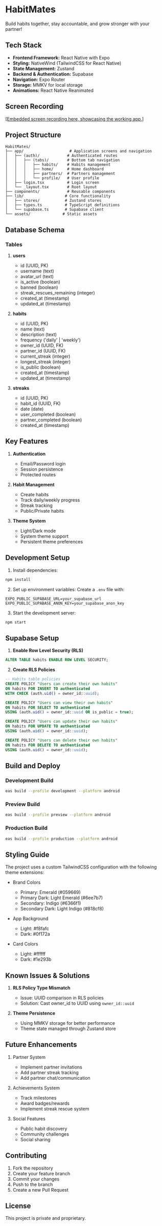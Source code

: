   # HabitMates
  Build habits together, stay accountable, and grow stronger with your partner!
 
  ## Tech Stack
 
  - **Frontend Framework:** React Native with Expo
  - **Styling:** NativeWind (TailwindCSS for React Native)
  - **State Management:** Zustand
  - **Backend & Authentication:** Supabase
  - **Navigation:** Expo Router
  - **Storage:** MMKV for local storage
  - **Animations:** React Native Reanimated

 ## **Screen Recording**

 [[Embedded screen recording here, showcasing the working app.]](https://github.com/user-attachments/assets/f7fb8bac-3d93-4892-b289-89553419afd6)
 
  ## Project Structure
 
  ```
  HabitMates/
  ├── app/                    # Application screens and navigation
  │   ├── (auth)/            # Authenticated routes
  │   │   ├── (tabs)/        # Bottom tab navigation
  │   │   │   ├── habits/    # Habits management
  │   │   │   ├── home/      # Home dashboard
  │   │   │   ├── partners/  # Partners management
  │   │   │   └── profile/   # User profile
  │   ├── login.tsx          # Login screen
  │   └── _layout.tsx        # Root layout
  ├── components/            # Reusable components
  ├── lib/                  # Core functionality
  │   ├── stores/           # Zustand stores
  │   ├── types.ts          # TypeScript definitions
  │   └── supabase.ts       # Supabase client
  └── assets/              # Static assets
  ```
 
  ## Database Schema
 
  ### Tables
 
  1. **users**
     - id (UUID, PK)
     - username (text)
     - avatar_url (text)
     - is_active (boolean)
     - banned (boolean)
     - streak_rescues_remaining (integer)
     - created_at (timestamp)
     - updated_at (timestamp)
 
  2. **habits**
     - id (UUID, PK)
     - name (text)
     - description (text)
     - frequency ('daily' | 'weekly')
     - owner_id (UUID, FK)
     - partner_id (UUID, FK)
     - current_streak (integer)
     - longest_streak (integer)
     - is_public (boolean)
     - created_at (timestamp)
     - updated_at (timestamp)
 
  3. **streaks**
     - id (UUID, PK)
     - habit_id (UUID, FK)
     - date (date)
     - user_completed (boolean)
     - partner_completed (boolean)
     - created_at (timestamp)
 
  ## Key Features
 
  1. **Authentication**
     - Email/Password login
     - Session persistence
     - Protected routes
 
  2. **Habit Management**
     - Create habits
     - Track daily/weekly progress
     - Streak tracking
     - Public/Private habits
 
  3. **Theme System**
     - Light/Dark mode
     - System theme support
     - Persistent theme preferences
 
  ## Development Setup
 
  1. Install dependencies:
  ```bash
  npm install
  ```
 
  2. Set up environment variables:
  Create a `.env` file with:
  ```
  EXPO_PUBLIC_SUPABASE_URL=your_supabase_url
  EXPO_PUBLIC_SUPABASE_ANON_KEY=your_supabase_anon_key
  ```
 
  3. Start the development server:
  ```bash
  npm start
  ```
 
  ## Supabase Setup
 
  1. **Enable Row Level Security (RLS)**
  ```sql
  ALTER TABLE habits ENABLE ROW LEVEL SECURITY;
  ```
 
  2. **Create RLS Policies**
  ```sql
  -- Habits table policies
  CREATE POLICY "Users can create their own habits"
  ON habits FOR INSERT TO authenticated
  WITH CHECK (auth.uid() = owner_id::uuid);
 
  CREATE POLICY "Users can view their own habits"
  ON habits FOR SELECT TO authenticated
  USING (auth.uid() = owner_id::uuid OR is_public = true);
 
  CREATE POLICY "Users can update their own habits"
  ON habits FOR UPDATE TO authenticated
  USING (auth.uid() = owner_id::uuid);
 
  CREATE POLICY "Users can delete their own habits"
  ON habits FOR DELETE TO authenticated
  USING (auth.uid() = owner_id::uuid);
  ```
 
  ## Build and Deploy
 
  ### Development Build
  ```bash
  eas build --profile development --platform android
  ```
 
  ### Preview Build
  ```bash
  eas build --profile preview --platform android
  ```
 
  ### Production Build
  ```bash
  eas build --profile production --platform android
  ```
 
  ## Styling Guide
 
  The project uses a custom TailwindCSS configuration with the following theme extensions:
 
  - Brand Colors
    - Primary: Emerald (#059669)
    - Primary Dark: Light Emerald (#6ee7b7)
    - Secondary: Indigo (#6366f1)
    - Secondary Dark: Light Indigo (#818cf8)
 
  - App Background
    - Light: #f8fafc
    - Dark: #0f172a
 
  - Card Colors
    - Light: #ffffff
    - Dark: #1e293b
 
  ## Known Issues & Solutions
 
  1. **RLS Policy Type Mismatch**
     - Issue: UUID comparison in RLS policies
     - Solution: Cast owner_id to UUID using `owner_id::uuid`
 
  2. **Theme Persistence**
     - Using MMKV storage for better performance
     - Theme state managed through Zustand store
 
  ## Future Enhancements
 
  1. Partner System
     - Implement partner invitations
     - Add partner streak tracking
     - Add partner chat/communication
 
  2. Achievements System
     - Track milestones
     - Award badges/rewards
     - Implement streak rescue system
 
  3. Social Features
     - Public habit discovery
     - Community challenges
     - Social sharing
 
  ## Contributing
 
  1. Fork the repository
  2. Create your feature branch
  3. Commit your changes
  4. Push to the branch
  5. Create a new Pull Request
 
  ## License
 
  This project is private and proprietary.
